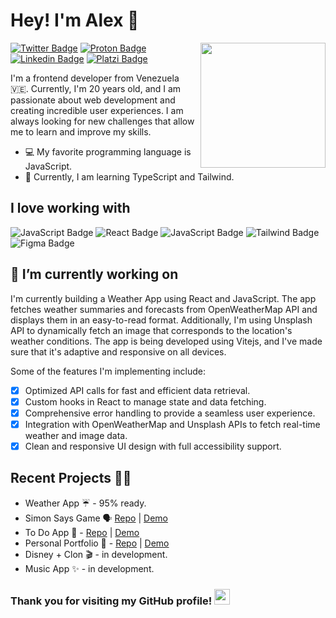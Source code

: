 # Hey! I'm Alex 👋 
<img align='right' src='https://user-images.githubusercontent.com/5713670/87202985-820dcb80-c2b6-11ea-9f56-7ec461c497c3.gif' width='200"'>

[![Twitter Badge](https://img.shields.io/badge/-@th3alexdev-1ca0f1?style=flat-square&labelColor=1ca0f1&logo=twitter&logoColor=white&link=https://twitter.com/th3alexdev)](https://twitter.com/th3alexdev) [![Proton Badge](https://img.shields.io/badge/dev.alexanderperez@protonmail.com-8B89CC?style=flat-square&logo=protonmail&logoColor=white&link=mailto:dev.alexanderperez@protonmail.com)](mailto:dev.alexanderperez@protonmail.com) [![Linkedin Badge](https://img.shields.io/badge/-Alexander_Perez-blue?style=flat-square&logo=Linkedin&logoColor=white&link=https://www.linkedin.com/in/th3alexdev/)](https://www.linkedin.com/in/th3alexdev/) [![Platzi Badge](https://img.shields.io/badge/Platzi-98CA3F?logo=platzi&logoColor=fff&style=flat-square&link=https://platzi.com/p/alexanderfranciscog/)](https://platzi.com/p/alexanderfranciscog/)

I'm a frontend developer from Venezuela 🇻🇪. Currently, I'm 20 years old, and I am passionate about web development and creating incredible user experiences. I am always looking for new challenges that allow me to learn and improve my skills.

 - 💻 My favorite programming language is JavaScript.
 - 🚀 Currently, I am learning TypeScript and Tailwind.

## I love working with 
![JavaScript Badge](https://img.shields.io/badge/JavaScript-F7DF1E?style=for-the-badge&logo=javascript&logoColor=black)
![React Badge](https://img.shields.io/badge/React-20232A?style=for-the-badge&logo=react&logoColor=61DAFB)
![JavaScript Badge](https://img.shields.io/badge/Sass-CC6699?style=for-the-badge&logo=sass&logoColor=white)
![Tailwind Badge](https://img.shields.io/badge/Tailwind_CSS-38B2AC?style=for-the-badge&logo=tailwind-css&logoColor=white)
![Figma Badge](https://img.shields.io/badge/Figma-F24E1E?style=for-the-badge&logo=figma&logoColor=white)


## 🔭 I’m currently working on

I'm currently building a Weather App using React and JavaScript. The app fetches weather summaries and forecasts from OpenWeatherMap API and displays them in an easy-to-read format. Additionally, I'm using Unsplash API to dynamically fetch an image that corresponds to the location's weather conditions. The app is being developed using Vitejs, and I've made sure that it's adaptive and responsive on all devices. 

Some of the features I'm implementing include:
 - [x] Optimized API calls for fast and efficient data retrieval.
 - [x] Custom hooks in React to manage state and data fetching.
 - [x] Comprehensive error handling to provide a seamless user experience.
 - [x] Integration with OpenWeatherMap and Unsplash APIs to fetch real-time weather and image data.
 - [x] Clean and responsive UI design with full accessibility support.

## Recent Projects 👨‍💻
 - Weather App ☔ - 95% ready.
 - Simon Says Game 🗣️ [Repo](https://github.com/th3alexdev/simonsays/) | [Demo](https://th3alexdev.github.io/simonsays/)
 - To Do App 📝 - [Repo](https://github.com/th3alexdev/todoapp/) | [Demo](https://th3alexdev.github.io/todoapp/)
 - Personal Portfolio 💫 - [Repo](https://github.com/th3alexdev/portfolio) | [Demo](https://alexanderperez.netlify.app/)
 - Disney + Clon 🎬 - in development.
 - Music App ✨ - in development.

<h3 font-size="1rem">Thank you for visiting my GitHub profile! <img width="25" src="https://i.imgur.com/lzBnb2L.png"/></h3>
